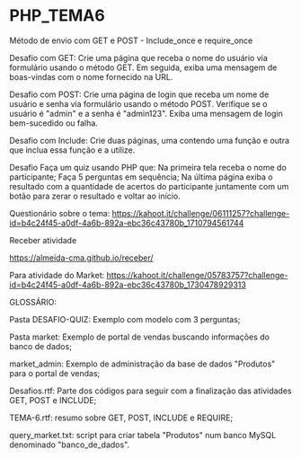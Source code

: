 # PHP_TEMA6
Método de envio com GET e POST - Include_once e require_once

Desafio com GET:
Crie uma página que receba o nome do usuário via formulário usando o método GET. Em seguida, exiba uma mensagem de boas-vindas com o nome fornecido na URL.

Desafio com POST:
Crie uma página de login que receba um nome de usuário e senha via formulário usando o método POST. Verifique se o usuário é "admin" e a senha é "admin123". Exiba uma mensagem de login bem-sucedido ou falha.

Desafio com Include:
Crie duas páginas, uma contendo uma função e outra que inclua essa função e a utilize.

Desafio
Faça um quiz usando PHP que:
Na primeira tela receba o nome do participante;
Faça 5 perguntas em sequência;
Na última página exiba o resultado com a quantidade de acertos do participante juntamente
com um botão para zerar o resultado e voltar ao início.

Questionário sobre o tema:
https://kahoot.it/challenge/06111257?challenge-id=b4c24f45-a0df-4a6b-892a-ebc36c43780b_1710794561744

Receber atividade

https://almeida-cma.github.io/receber/

Para atividade do Market:
https://kahoot.it/challenge/05783757?challenge-id=b4c24f45-a0df-4a6b-892a-ebc36c43780b_1730478929313

GLOSSÁRIO:

Pasta DESAFIO-QUIZ: Exemplo com modelo com 3 perguntas;

Pasta market: Exemplo de portal de vendas buscando informações do banco de dados;

market_admin: Exemplo de administração da base de dados "Produtos" para o portal de vendas;

Desafios.rtf: Parte dos códigos para seguir com a finalização das atividades GET, POST e INCLUDE;

TEMA-6.rtf: resumo sobre GET, POST, INCLUDE e REQUIRE;

query_market.txt: script para criar tabela "Produtos" num banco MySQL denominado "banco_de_dados".

